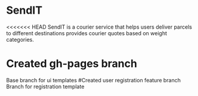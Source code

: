# SendIT
<<<<<<< HEAD
SendIT is a courier service that helps users deliver parcels to different destinations provides courier quotes based on weight categories.
# Created gh-pages branch
Base branch for ui templates
#Created user registration feature branch
Branch for registration template

